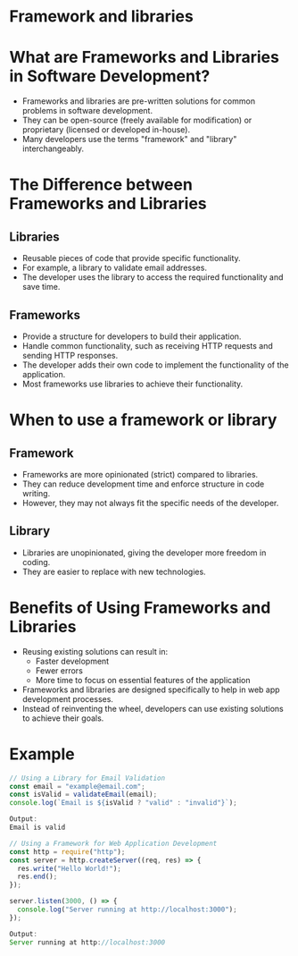 # Framework and libraries

# ****What are Frameworks and Libraries in Software Development?****

- Frameworks and libraries are pre-written solutions for common problems in software development.
- They can be open-source (freely available for modification) or proprietary (licensed or developed in-house).
- Many developers use the terms "framework" and "library" interchangeably.

# ****The Difference between Frameworks and Libraries****

## Libraries

- Reusable pieces of code that provide specific functionality.
- For example, a library to validate email addresses.
- The developer uses the library to access the required functionality and save time.

## Frameworks

- Provide a structure for developers to build their application.
- Handle common functionality, such as receiving HTTP requests and sending HTTP responses.
- The developer adds their own code to implement the functionality of the application.
- Most frameworks use libraries to achieve their functionality.

# When to use a framework or library

## Framework

- Frameworks are more opinionated (strict) compared to libraries.
- They can reduce development time and enforce structure in code writing.
- However, they may not always fit the specific needs of the developer.

## Library

- Libraries are unopinionated, giving the developer more freedom in coding.
- They are easier to replace with new technologies.

# ****Benefits of Using Frameworks and Libraries****

- Reusing existing solutions can result in:
    - Faster development
    - Fewer errors
    - More time to focus on essential features of the application
- Frameworks and libraries are designed specifically to help in web app development processes.
- Instead of reinventing the wheel, developers can use existing solutions to achieve their goals.

# Example

```jsx
// Using a Library for Email Validation
const email = "example@email.com";
const isValid = validateEmail(email);
console.log(`Email is ${isValid ? "valid" : "invalid"}`);

Output:
Email is valid
```

```jsx
// Using a Framework for Web Application Development
const http = require("http");
const server = http.createServer((req, res) => {
  res.write("Hello World!");
  res.end();
});

server.listen(3000, () => {
  console.log("Server running at http://localhost:3000");
});

Output:
Server running at http://localhost:3000
```